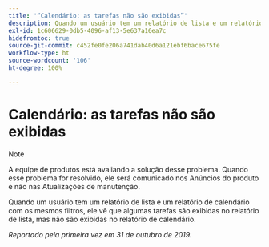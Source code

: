 ```yaml
---
title: '“Calendário: as tarefas não são exibidas”'
description: Quando um usuário tem um relatório de lista e um relatório de calendário com os mesmos filtros, ele vê que algumas tarefas são exibidas no relatório de lista, mas não são exibidas no relatório de calendário.
exl-id: 1c606629-0db5-4096-af13-5e637a16ea7c
hidefromtoc: true
source-git-commit: c452fe0fe206a741dab40d6a121ebf6bace675fe
workflow-type: ht
source-wordcount: '106'
ht-degree: 100%

---
```


# Calendário: as tarefas não são exibidas

>[!NOTE]
>
>A equipe de produtos está avaliando a solução desse problema. Quando esse problema for resolvido, ele será comunicado nos Anúncios do produto e não nas Atualizações de manutenção.

Quando um usuário tem um relatório de lista e um relatório de calendário com os mesmos filtros, ele vê que algumas tarefas são exibidas no relatório de lista, mas não são exibidas no relatório de calendário.

_Reportado pela primeira vez em 31 de outubro de 2019._
